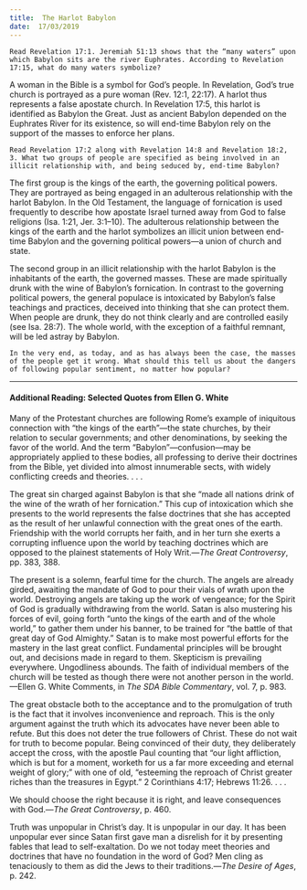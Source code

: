 ```yaml
---
title:  The Harlot Babylon
date:  17/03/2019
---
```


`Read Revelation 17:1. Jeremiah 51:13 shows that the “many waters” upon which Babylon sits are the river Euphrates. According to Revelation 17:15, what do many waters symbolize?`

A woman in the Bible is a symbol for God’s people. In Revelation, God’s true church is portrayed as a pure woman (Rev. 12:1, 22:17). A harlot thus represents a false apostate church. In Revelation 17:5, this harlot is identified as Babylon the Great. Just as ancient Babylon depended on the Euphrates River for its existence, so will end-time Babylon rely on the support of the masses to enforce her plans.

`Read Revelation 17:2 along with Revelation 14:8 and Revelation 18:2, 3. What two groups of people are specified as being involved in an illicit relationship with, and being seduced by, end-time Babylon?`

The first group is the kings of the earth, the governing political powers. They are portrayed as being engaged in an adulterous relationship with the harlot Babylon. In the Old Testament, the language of fornication is used frequently to describe how apostate Israel turned away from God to false religions (Isa. 1:21, Jer. 3:1–10). The adulterous relationship between the kings of the earth and the harlot symbolizes an illicit union between end-time Babylon and the governing political powers—a union of church and state.

The second group in an illicit relationship with the harlot Babylon is the inhabitants of the earth, the governed masses. These are made spiritually drunk with the wine of Babylon’s fornication. In contrast to the governing political powers, the general populace is intoxicated by Babylon’s false teachings and practices, deceived into thinking that she can protect them. When people are drunk, they do not think clearly and are controlled easily (see Isa. 28:7). The whole world, with the exception of a faithful remnant, will be led astray by Babylon.

`In the very end, as today, and as has always been the case, the masses of the people get it wrong. What should this tell us about the dangers of following popular sentiment, no matter how popular?`

---

#### Additional Reading: Selected Quotes from Ellen G. White

Many of the Protestant churches are following Rome’s example of iniquitous connection with “the kings of the earth”—the state churches, by their relation to secular governments; and other denominations, by seeking the favor of the world. And the term “Babylon”—confusion—may be appropriately applied to these bodies, all professing to derive their doctrines from the Bible, yet divided into almost innumerable sects, with widely conflicting creeds and theories. . . .

The great sin charged against Babylon is that she “made all nations drink of the wine of the wrath of her fornication.” This cup of intoxication which she presents to the world represents the false doctrines that she has accepted as the result of her unlawful connection with the great ones of the earth. Friendship with the world corrupts her faith, and in her turn she exerts a corrupting influence upon the world by teaching doctrines which are opposed to the plainest statements of Holy Writ.—_The Great Controversy_, pp. 383, 388. 

The present is a solemn, fearful time for the church. The angels are already girded, awaiting the mandate of God to pour their vials of wrath upon the world. Destroying angels are taking up the work of vengeance; for the Spirit of God is gradually withdrawing from the world. Satan is also mustering his forces of evil, going forth “unto the kings of the earth and of the whole world,” to gather them under his banner, to be trained for “the battle of that great day of God Almighty.” Satan is to make most powerful efforts for the mastery in the last great conflict. Fundamental principles will be brought out, and decisions made in regard to them. Skepticism is prevailing everywhere. Ungodliness abounds. The faith of individual members of the church will be tested as though there were not another person in the world.—Ellen G. White Comments, in _The SDA Bible Commentary_, vol. 7, p. 983. 

The great obstacle both to the acceptance and to the promulgation of truth is the fact that it involves inconvenience and reproach. This is the only argument against the truth which its advocates have never been able to refute. But this does not deter the true followers of Christ. These do not wait for truth to become popular. Being convinced of their duty, they deliberately accept the cross, with the apostle Paul counting that “our light affliction, which is but for a moment, worketh for us a far more exceeding and eternal weight of glory;” with one of old, “esteeming the reproach of Christ greater riches than the treasures in Egypt.” 2 Corinthians 4:17; Hebrews 11:26. . . . 

We should choose the right because it is right, and leave consequences with God.—_The Great Controversy_, p. 460. 

Truth was unpopular in Christ’s day. It is unpopular in our day. It has been unpopular ever since Satan first gave man a disrelish for it by presenting fables that lead to self-exaltation. Do we not today meet theories and doctrines that have no foundation in the word of God? Men cling as tenaciously to them as did the Jews to their traditions.—_The Desire of Ages_, p. 242. 